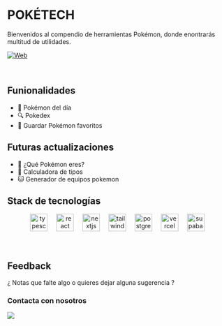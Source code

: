 # POKÉTECH 
Bienvenidos al compendio de herramientas Pokémon, donde enontrarás multitud de utilidades.
<br>

[![Web](https://img.shields.io/badge/Web-poketech.vercel.app-e99000?style=for-the-badge&logo=dev.to&logoColor=white&labelColor=101010)](https://poketech.vercel.app/)


<br>


## Funionalidades

- 📅 Pokémon del día
- 🔍 Pokedex
- 💾 Guardar Pokémon favoritos

## Futuras actualizaciones

- 🔮 ¿Qué Pokémon eres?
- 📱 Calculadora de tipos
- 🐱 Generador de equipos pokemon


## Stack de tecnologías

<div align="center">
  <img src="https://img.shields.io/badge/TypeScript-3178C6?logo=typescript&logoColor=white&style=for-the-badge" height="40" alt="typescript logo"  />
  <img width="12" />
  <img src="https://img.shields.io/badge/React-61DAFB?logo=react&logoColor=black&style=for-the-badge" height="40" alt="react logo"  />
  <img width="12" />
  <img src="https://img.shields.io/badge/Next.js-000000?logo=nextdotjs&logoColor=white&style=for-the-badge" height="40" alt="nextjs logo"  />
  <img width="12" />
  <img src="https://img.shields.io/badge/Tailwind CSS-06B6D4?logo=tailwindcss&logoColor=black&style=for-the-badge" height="40" alt="tailwindcss logo"  />
  <img width="12" />
  <img src="https://img.shields.io/badge/PostgreSQL-4169E1?logo=postgresql&logoColor=white&style=for-the-badge" height="40" alt="postgresql logo"  />
  <img width="12" />
  <img src="https://img.shields.io/badge/Vercel-000000?logo=vercel&logoColor=white&style=for-the-badge" height="40" alt="vercel logo"  />
  <img width="12" />
  <img src="https://img.shields.io/badge/Supabase-3ECF8E?logo=supabase&logoColor=black&style=for-the-badge" height="40" alt="supabase logo"  />
</div>
<br>
<br>

## Feedback 

¿ Notas que falte algo o quieres dejar alguna sugerencia ? 

### Contacta con nosotros 
[![](https://img.shields.io/badge/mail-linkedcodeweb@gmail.com-D14836?style=for-the-badge&logo=gmail&logoColor=white&labelColor=101010)](mailto:linkedcodeweb@gmail.com)
<br>
<br>

